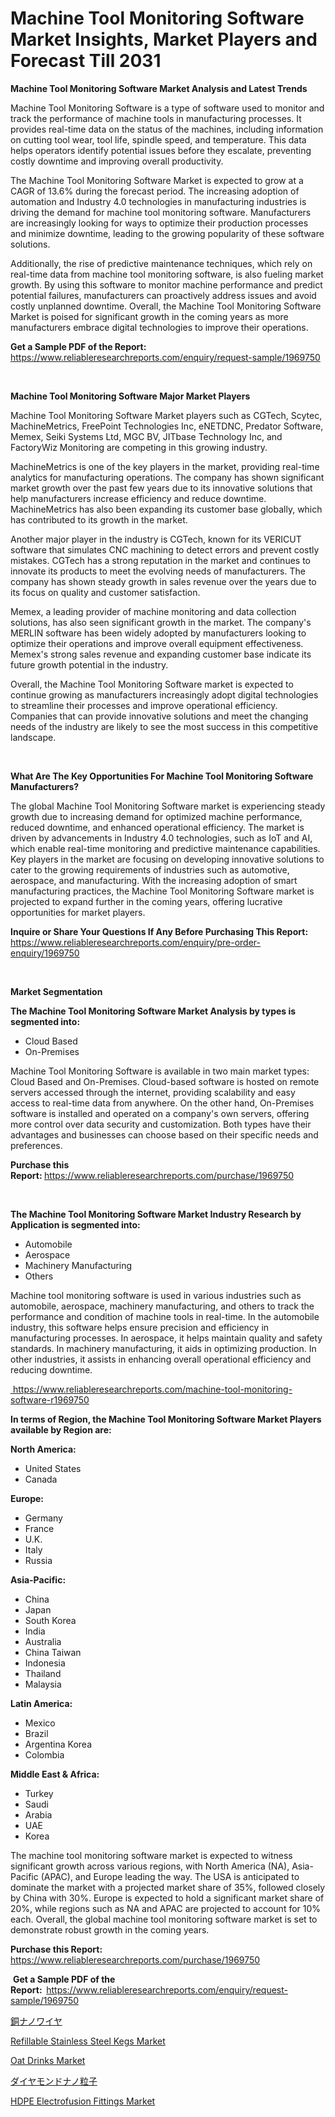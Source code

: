 <p><h1>Machine Tool Monitoring Software Market Insights, Market Players and Forecast Till 2031</h1></p><p><strong>Machine Tool Monitoring Software Market Analysis and Latest Trends</strong></p>
<p><p>Machine Tool Monitoring Software is a type of software used to monitor and track the performance of machine tools in manufacturing processes. It provides real-time data on the status of the machines, including information on cutting tool wear, tool life, spindle speed, and temperature. This data helps operators identify potential issues before they escalate, preventing costly downtime and improving overall productivity.</p><p>The Machine Tool Monitoring Software Market is expected to grow at a CAGR of 13.6% during the forecast period. The increasing adoption of automation and Industry 4.0 technologies in manufacturing industries is driving the demand for machine tool monitoring software. Manufacturers are increasingly looking for ways to optimize their production processes and minimize downtime, leading to the growing popularity of these software solutions.</p><p>Additionally, the rise of predictive maintenance techniques, which rely on real-time data from machine tool monitoring software, is also fueling market growth. By using this software to monitor machine performance and predict potential failures, manufacturers can proactively address issues and avoid costly unplanned downtime. Overall, the Machine Tool Monitoring Software Market is poised for significant growth in the coming years as more manufacturers embrace digital technologies to improve their operations.</p></p>
<p><strong>Get a Sample PDF of the Report:&nbsp;</strong> <a href="https://www.reliableresearchreports.com/enquiry/request-sample/1969750">https://www.reliableresearchreports.com/enquiry/request-sample/1969750</a></p>
<p>&nbsp;</p>
<p><strong>Machine Tool Monitoring Software Major Market Players</strong></p>
<p><p>Machine Tool Monitoring Software Market players such as CGTech, Scytec, MachineMetrics, FreePoint Technologies Inc, eNETDNC, Predator Software, Memex, Seiki Systems Ltd, MGC BV, JITbase Technology Inc, and FactoryWiz Monitoring are competing in this growing industry.</p><p>MachineMetrics is one of the key players in the market, providing real-time analytics for manufacturing operations. The company has shown significant market growth over the past few years due to its innovative solutions that help manufacturers increase efficiency and reduce downtime. MachineMetrics has also been expanding its customer base globally, which has contributed to its growth in the market.</p><p>Another major player in the industry is CGTech, known for its VERICUT software that simulates CNC machining to detect errors and prevent costly mistakes. CGTech has a strong reputation in the market and continues to innovate its products to meet the evolving needs of manufacturers. The company has shown steady growth in sales revenue over the years due to its focus on quality and customer satisfaction.</p><p>Memex, a leading provider of machine monitoring and data collection solutions, has also seen significant growth in the market. The company's MERLIN software has been widely adopted by manufacturers looking to optimize their operations and improve overall equipment effectiveness. Memex's strong sales revenue and expanding customer base indicate its future growth potential in the industry.</p><p>Overall, the Machine Tool Monitoring Software market is expected to continue growing as manufacturers increasingly adopt digital technologies to streamline their processes and improve operational efficiency. Companies that can provide innovative solutions and meet the changing needs of the industry are likely to see the most success in this competitive landscape.</p></p>
<p>&nbsp;</p>
<p><strong>What Are The Key Opportunities For Machine Tool Monitoring Software Manufacturers?</strong></p>
<p><p>The global Machine Tool Monitoring Software market is experiencing steady growth due to increasing demand for optimized machine performance, reduced downtime, and enhanced operational efficiency. The market is driven by advancements in Industry 4.0 technologies, such as IoT and AI, which enable real-time monitoring and predictive maintenance capabilities. Key players in the market are focusing on developing innovative solutions to cater to the growing requirements of industries such as automotive, aerospace, and manufacturing. With the increasing adoption of smart manufacturing practices, the Machine Tool Monitoring Software market is projected to expand further in the coming years, offering lucrative opportunities for market players.</p></p>
<p><strong>Inquire or Share Your Questions If Any Before Purchasing This Report:</strong> <a href="https://www.reliableresearchreports.com/enquiry/pre-order-enquiry/1969750">https://www.reliableresearchreports.com/enquiry/pre-order-enquiry/1969750</a></p>
<p>&nbsp;</p>
<p><strong>Market Segmentation</strong></p>
<p><strong>The Machine Tool Monitoring Software Market Analysis by types is segmented into:</strong></p>
<p><ul><li>Cloud Based</li><li>On-Premises</li></ul></p>
<p><p>Machine Tool Monitoring Software is available in two main market types: Cloud Based and On-Premises. Cloud-based software is hosted on remote servers accessed through the internet, providing scalability and easy access to real-time data from anywhere. On the other hand, On-Premises software is installed and operated on a company's own servers, offering more control over data security and customization. Both types have their advantages and businesses can choose based on their specific needs and preferences.</p></p>
<p><strong>Purchase this Report:&nbsp;</strong><a href="https://www.reliableresearchreports.com/purchase/1969750">https://www.reliableresearchreports.com/purchase/1969750</a></p>
<p>&nbsp;</p>
<p><strong>The Machine Tool Monitoring Software Market Industry Research by Application is segmented into:</strong></p>
<p><ul><li>Automobile</li><li>Aerospace</li><li>Machinery Manufacturing</li><li>Others</li></ul></p>
<p><p>Machine tool monitoring software is used in various industries such as automobile, aerospace, machinery manufacturing, and others to track the performance and condition of machine tools in real-time. In the automobile industry, this software helps ensure precision and efficiency in manufacturing processes. In aerospace, it helps maintain quality and safety standards. In machinery manufacturing, it aids in optimizing production. In other industries, it assists in enhancing overall operational efficiency and reducing downtime.</p></p>
<p><a href="https://www.reliableresearchreports.com/machine-tool-monitoring-software-r1969750">&nbsp;https://www.reliableresearchreports.com/machine-tool-monitoring-software-r1969750</a></p>
<p><strong>In terms of Region, the Machine Tool Monitoring Software Market Players available by Region are:</strong></p>
<p>
    <p> <strong> North America: </strong>
        <ul>
            <li>United States</li>
            <li>Canada</li>
        </ul>
        </p> 
    <p> <strong> Europe: </strong>
        <ul>
            <li>Germany</li>
            <li>France</li>
            <li>U.K.</li>
            <li>Italy</li>
            <li>Russia</li>
        </ul>
        </p> 
    <p> <strong> Asia-Pacific: </strong>
        <ul>
            <li>China</li>
            <li>Japan</li>
            <li>South Korea</li>
            <li>India</li>
            <li>Australia</li>
            <li>China Taiwan</li>
            <li>Indonesia</li>
            <li>Thailand</li>
            <li>Malaysia</li>
        </ul>
        </p> 
    <p> <strong> Latin America: </strong>
        <ul>
            <li>Mexico</li>
            <li>Brazil</li>
            <li>Argentina Korea</li>
            <li>Colombia</li>
        </ul>
        </p> 
    <p> <strong> Middle East & Africa: </strong>
        <ul>
            <li>Turkey</li>
            <li>Saudi</li>
            <li>Arabia</li>
            <li>UAE</li>
            <li>Korea</li>
        </ul>
    </p>
    </p>
<p><p>The machine tool monitoring software market is expected to witness significant growth across various regions, with North America (NA), Asia-Pacific (APAC), and Europe leading the way. The USA is anticipated to dominate the market with a projected market share of 35%, followed closely by China with 30%. Europe is expected to hold a significant market share of 20%, while regions such as NA and APAC are projected to account for 10% each. Overall, the global machine tool monitoring software market is set to demonstrate robust growth in the coming years.</p></p>
<p><strong>Purchase this Report: </strong><a href="https://www.reliableresearchreports.com/purchase/1969750">https://www.reliableresearchreports.com/purchase/1969750</a></p>
<p>&nbsp;<strong>Get a Sample PDF of the Report:&nbsp;&nbsp;</strong><a href="https://www.reliableresearchreports.com/enquiry/request-sample/1969750">https://www.reliableresearchreports.com/enquiry/request-sample/1969750</a></p>
<p><strong></strong></p>
<p><p><a href="https://github.com/joaejkdzgyljvo6/Market-Research-Report-List-2/blob/main/375593525988.md">銅ナノワイヤ</a></p><p><a href="https://issuu.com/reportprime-2/docs/refillable-stainless-steel-kegs-market-size-2030.p">Refillable Stainless Steel Kegs Market</a></p><p><a href="https://www.linkedin.com/pulse/oat-drinks-market-outlook-industry-overview-forecast-2024-o6exc?trackingId=z%2FWqG4Q%2F0YjRMKZPg8OmDA%3D%3D">Oat Drinks Market</a></p><p><a href="https://github.com/JaydaWisoky2014/Market-Research-Report-List-1/blob/main/451386225987.md">ダイヤモンドナノ粒子</a></p><p><a href="https://www.linkedin.com/pulse/hdpe-electrofusion-fittings-market-trends-analysis-forecasted-mjnme?trackingId=xuvZu1pImP6zN4VMIw%2BBRg%3D%3D">HDPE Electrofusion Fittings Market</a></p></p>
